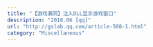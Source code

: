 ```yaml
---
title: "【游戏漏洞】注入DLL显示游戏窗口"
description: "2018.06 [qq]"
url: "http://gslab.qq.com/article-508-1.html"
category: "Miscellaneous"
---
```

